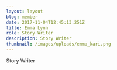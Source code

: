 ```yaml
---
layout: layout
blog: member
date: 2017-11-04T12:45:13.251Z
title: Emma Lynn
role: Story Writer
description: Story Writer
thumbnail: /images/uploads/emma_kari.png
---
```

Story Writer

